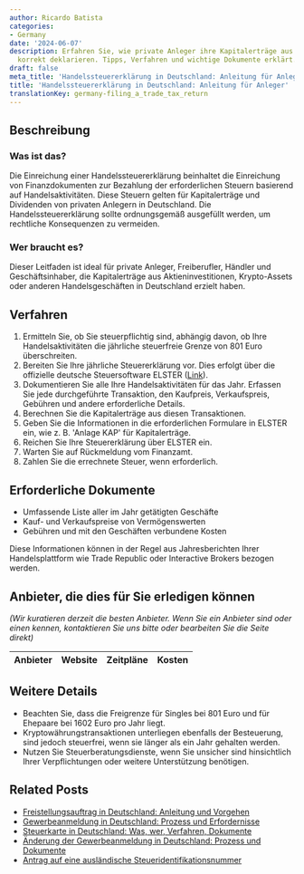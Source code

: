 ```yaml
---
author: Ricardo Batista
categories:
- Germany
date: '2024-06-07'
description: Erfahren Sie, wie private Anleger ihre Kapitalerträge aus Handelsgeschäften
  korrekt deklarieren. Tipps, Verfahren und wichtige Dokumente erklärt.
draft: false
meta_title: 'Handelssteuererklärung in Deutschland: Anleitung für Anleger'
title: 'Handelssteuererklärung in Deutschland: Anleitung für Anleger'
translationKey: germany-filing_a_trade_tax_return
---
```



## Beschreibung
### Was ist das?
Die Einreichung einer Handelssteuererklärung beinhaltet die Einreichung von Finanzdokumenten zur Bezahlung der erforderlichen Steuern basierend auf Handelsaktivitäten. Diese Steuern gelten für Kapitalerträge und Dividenden von privaten Anlegern in Deutschland. Die Handelssteuererklärung sollte ordnungsgemäß ausgefüllt werden, um rechtliche Konsequenzen zu vermeiden.

### Wer braucht es?
Dieser Leitfaden ist ideal für private Anleger, Freiberufler, Händler und Geschäftsinhaber, die Kapitalerträge aus Aktieninvestitionen, Krypto-Assets oder anderen Handelsgeschäften in Deutschland erzielt haben.

## Verfahren
1. Ermitteln Sie, ob Sie steuerpflichtig sind, abhängig davon, ob Ihre Handelsaktivitäten die jährliche steuerfreie Grenze von 801 Euro überschreiten.
2. Bereiten Sie Ihre jährliche Steuererklärung vor. Dies erfolgt über die offizielle deutsche Steuersoftware ELSTER ([Link](https://www.elster.de/eportal/start)).
3. Dokumentieren Sie alle Ihre Handelsaktivitäten für das Jahr. Erfassen Sie jede durchgeführte Transaktion, den Kaufpreis, Verkaufspreis, Gebühren und andere erforderliche Details.
4. Berechnen Sie die Kapitalerträge aus diesen Transaktionen.
5. Geben Sie die Informationen in die erforderlichen Formulare in ELSTER ein, wie z. B. 'Anlage KAP' für Kapitalerträge.
6. Reichen Sie Ihre Steuererklärung über ELSTER ein.
7. Warten Sie auf Rückmeldung vom Finanzamt.
8. Zahlen Sie die errechnete Steuer, wenn erforderlich.

## Erforderliche Dokumente
- Umfassende Liste aller im Jahr getätigten Geschäfte
- Kauf- und Verkaufspreise von Vermögenswerten
- Gebühren und mit den Geschäften verbundene Kosten

Diese Informationen können in der Regel aus Jahresberichten Ihrer Handelsplattform wie Trade Republic oder Interactive Brokers bezogen werden.

## Anbieter, die dies für Sie erledigen können

_(Wir kuratieren derzeit die besten Anbieter. Wenn Sie ein Anbieter sind oder einen kennen, kontaktieren Sie uns bitte oder bearbeiten Sie die Seite direkt)_

| Anbieter | Website | Zeitpläne | Kosten |
| --------------- | --------------- | :-------------: | :-------------: |

## Weitere Details
- Beachten Sie, dass die Freigrenze für Singles bei 801 Euro und für Ehepaare bei 1602 Euro pro Jahr liegt.
- Kryptowährungstransaktionen unterliegen ebenfalls der Besteuerung, sind jedoch steuerfrei, wenn sie länger als ein Jahr gehalten werden.
- Nutzen Sie Steuerberatungsdienste, wenn Sie unsicher sind hinsichtlich Ihrer Verpflichtungen oder weitere Unterstützung benötigen.


## Related Posts

- [Freistellungsauftrag in Deutschland: Anleitung und Vorgehen](https://tramitit.com/de/guides/germany/freistellungsauftrag_einreichen/)
- [Gewerbeanmeldung in Deutschland: Prozess und Erfordernisse](https://tramitit.com/de/guides/germany/gewerbeanmeldung/)
- [Steuerkarte in Deutschland: Was, wer, Verfahren, Dokumente](https://tramitit.com/de/guides/germany/lohnsteuerkarte_beantragen/)
- [Änderung der Gewerbeanmeldung in Deutschland: Prozess und Dokumente](https://tramitit.com/de/guides/germany/gewerbeummeldung/)
- [Antrag auf eine ausländische Steueridentifikationsnummer](https://tramitit.com/de/guides/germany/auslandersteueridentifikationsnummer_beantragen/)
